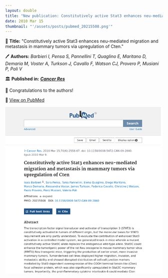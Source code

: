 ```yaml
---
layout: double
title: "New publication: Constitutively active Stat3 enhances neu-mediated migration and metastasis in mammary tumors via upregulation of Cten"
date: 2010 Mar 15
thumbnail: "'/assets/posts/pubmed_20215508.png'"
---
```

📖 <strong>Title:</strong> "Constitutively active Stat3 enhances neu-mediated migration and metastasis in mammary tumors via upregulation of Cten."  

🖊️ <strong>Authors:</strong> <em>Barbieri I, Pensa S, Pannellini T, Quaglino E, Maritano D, Demaria M, Voster A, Turkson J, Cavallo F, Watson CJ, Provero P, Musiani P, Poli V</em>  

🏛️ <strong>Published in:</strong> <em><strong><ins>Cancer Res</ins></strong></em>  

🎉 Congratulations to the authors!  

🔗 <a href="https://pubmed.ncbi.nlm.nih.gov/20215508/">View on PubMed</a>  

![Publication Image](/assets/posts/pubmed_20215508.png)
